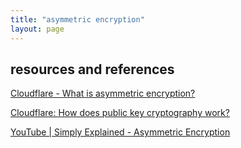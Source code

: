 ```yaml
---
title: "asymmetric encryption"
layout: page
---
```


## resources and references

[Cloudflare - What is asymmetric encryption?](https://www.cloudflare.com/learning/ssl/what-is-asymmetric-encryption/)

[Cloudflare: How does public key cryptography work?](https://www.cloudflare.com/learning/ssl/how-does-public-key-encryption-work/)

[YouTube | Simply Explained - Asymmetric Encryption](https://youtu.be/AQDCe585Lnc?si=nnrORT8IrKR_SVkG)
